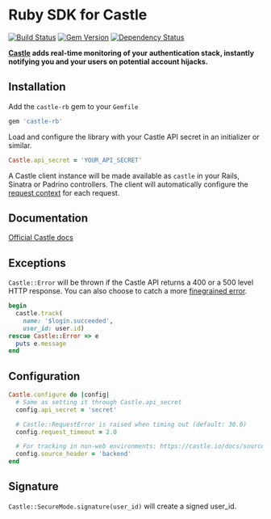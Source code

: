 # Ruby SDK for Castle

[![Build Status](https://travis-ci.org/castle/castle-ruby.png)](https://travis-ci.org/castle/castle-ruby)
[![Gem Version](https://badge.fury.io/rb/castle-rb.png)](http://badge.fury.io/rb/castle-rb)
[![Dependency Status](https://gemnasium.com/castle/castle-ruby.png)](https://gemnasium.com/castle/castle-ruby)

**[Castle](https://castle.io) adds real-time monitoring of your authentication stack, instantly notifying you and your users on potential account hijacks.**

## Installation

Add the `castle-rb` gem to your `Gemfile`

```ruby
gem 'castle-rb'
```

Load and configure the library with your Castle API secret in an initializer or similar.

```ruby
Castle.api_secret = 'YOUR_API_SECRET'
```

A Castle client instance will be made available as `castle` in your Rails, Sinatra or Padrino controllers. The client will automatically configure the [request context](https://api.castle.io/docs#request-context) for each request.

## Documentation

[Official Castle docs](https://castle.io/docs)

## Exceptions

`Castle::Error` will be thrown if the Castle API returns a 400 or a 500 level HTTP response. You can also choose to catch a more [finegrained error](https://github.com/castle/castle-ruby/blob/master/lib/castle/errors.rb).

```ruby
begin
  castle.track(
    name: '$login.succeeded',
    user_id: user.id)
rescue Castle::Error => e
  puts e.message
end
```

## Configuration

```ruby
Castle.configure do |config|
  # Same as setting it through Castle.api_secret
  config.api_secret = 'secret'

  # Castle::RequestError is raised when timing out (default: 30.0)
  config.request_timeout = 2.0

  # For tracking in non-web environments: https://castle.io/docs/sources (default: 'web')
  config.source_header = 'backend'
end
```


## Signature

`Castle::SecureMode.signature(user_id)` will create a signed user_id.
